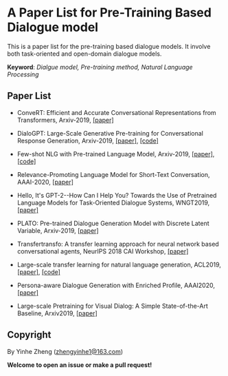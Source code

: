 # A Paper List for Pre-Training Based Dialogue model

This is a paper list for the pre-training based dialogue models. It involve both task-oriented and open-domain dialogue models.

**Keyword**: *Dialgue model, Pre-training method, Natural Language Processing*

## Paper List

- ConveRT: Efficient and Accurate Conversational Representations from Transformers, Arxiv-2019, [[paper]](https://arxiv.org/abs/1911.03688)

- DialoGPT: Large-Scale Generative Pre-training for Conversational Response Generation, Arxiv-2019, [[paper]](https://arxiv.org/abs/1911.00536), [[code]](https://github.com/microsoft/DialoGPT)

- Few-shot NLG with Pre-trained Language Model, Arxiv-2019, [[paper]](https://arxiv.org/abs/1904.09521), [[code]](https://github.com/czyssrs/Few-Shot-NLG)

- Relevance-Promoting Language Model for Short-Text Conversation, AAAI-2020, [[paper]](https://arxiv.org/abs/1911.11489)

- Hello, It's GPT-2--How Can I Help You? Towards the Use of Pretrained Language Models for Task-Oriented Dialogue Systems, WNGT2019, [[paper]](https://arxiv.org/abs/1907.05774)

- PLATO: Pre-trained Dialogue Generation Model with Discrete Latent Variable, Arxiv-2019, [[paper]](https://arxiv.org/abs/1910.07931)

- Transfertransfo: A transfer learning approach for neural network based conversational agents, NeurIPS 2018 CAI Workshop, [[paper]](https://arxiv.org/abs/1901.08149)

- Large-scale transfer learning for natural language generation, ACL2019, [[paper]](https://www.aclweb.org/anthology/P19-1608/), [[code]](https://github.com/atselousov/transformer_chatbot_experiments)

- Persona-aware Dialogue Generation with Enriched Profile, AAAI2020, [[paper]](https://arxiv.org/abs/1901.09672)

- Large-scale Pretraining for Visual Dialog: A Simple State-of-the-Art Baseline, Arxiv2019, [[paper]](https://arxiv.org/abs/1912.02379)

## Copyright 
By Yinhe Zheng (zhengyinhe1@163.com)

**Welcome to open an issue or make a pull request!**
